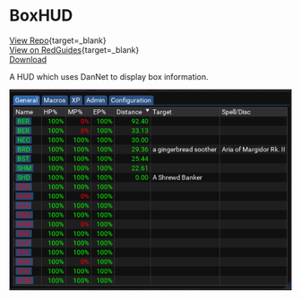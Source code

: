 # BoxHUD

[View Repo](https://gitlab.com/aquietone/boxhud){target=_blank}  
[View on RedGuides](https://www.redguides.com/community/resources/boxhud.2088/){target=_blank}  
[Download](https://gitlab.com/aquietone/boxhud/-/archive/master/boxhud-master.zip)  

A HUD which uses DanNet to display box information.

![](../images/boxhud.png)